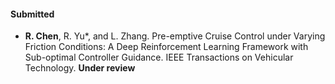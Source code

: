 #### Submitted

- <strong>R. Chen</strong>, R. Yu*, and L. Zhang. Pre-emptive Cruise Control under Varying Friction Conditions: A Deep Reinforcement Learning Framework with Sub-optimal Controller Guidance. IEEE Transactions on Vehicular Technology. <strong>Under review</strong> 

